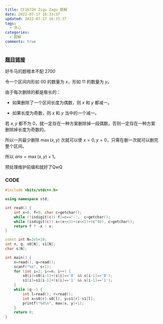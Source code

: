 ```yaml
---
title: CF1672H Zigu Zagu 题解
date: 2022-07-17 16:33:37
updated: 2022-07-17 16:33:37
tags:
  - 贪心
categories:
  - 题解
comments: true
---
```

### [题目链接](https://www.luogu.com.cn/problem/CF1672H)

好牛马的题根本不配 $2700$

令一个区间内形如 $00$ 的数量为 $x$，形如 $11$ 的数量为 $y$。

由于每次删除的都是极长的：

- 如果删除了一个区间长度为偶数，则 $x$ 和 $y$ 都减一。

- 如果长度为奇数，则 $x$ 和 $y$ 当中的一个减一。

若 $x,y$ 都不为 $0$，就一定存在一种方案删除掉一段偶数，否则一定存在一种方案删除掉长度为奇数的。

所以一共最少删除 $\max(x,y)$ 次就可以使 $x=0,y=0$，只需在删一次就可以删完整个区间。

所以 $ans=\max(x,y)+1$。

预处理维护前缀和就好了QwQ

### CODE

```cpp
#include <bits/stdc++.h>

using namespace std;

int read() {
	int x=0, f=0; char c=getchar();
	while (!isdigit(c)) f|=c=='-',  c=getchar();
	while (isdigit(c)) x=(x<<3)+(x<<1)+(c^48), c=getchar();
	return f ? -x : x;
}

const int N=2e5+10;
int n, q, s0[N], s1[N];
char s[N];

int main() {
	n=read(), q=read();
	scanf("%s", s+1);
	for (int i=2; i<=n; i++) {
		s0[i]=s0[i-1]+(s[i]=='0' && s[i-1]=='0');
		s1[i]=s1[i-1]+(s[i]=='1' && s[i-1]=='1');
	}
	while (q--) {
		int l=read(), r=read();
		int x=s0[r]-s0[l], y=s1[r]-s1[l];
		printf("%d\n", max(x, y)+1);
	}
	return 0;
}
```